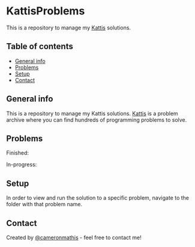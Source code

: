 # KattisProblems
This is a repository to manage my [Kattis](https://open.kattis.com/) solutions.

## Table of contents
* [General info](#general-info)
* [Problems](#problems)
* [Setup](#setup)
* [Contact](#contact)

## General info
This is a repository to manage my Kattis solutions. [Kattis](https://open.kattis.com/) is a problem archive where you can find hundreds of programming problems to solve.

## Problems
Finished:

In-progress:

## Setup
In order to view and run the solution to a specific problem, navigate to the folder with that problem name.

## Contact
Created by [@cameronmathis](https://github.com/cameronmathis/) - feel free to contact me!
